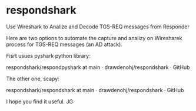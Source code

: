 # respondshark
Use Wireshark to Analize and Decode TGS-REQ messages from Responder 

Here are two options to automate the capture and analizy on Wiresharek process for TGS-REQ messages (an AD attack).

Fisrt usues pyshark python library:

  respondshark/respondpyshark at main · drawdenohj/respondshark · GitHub

The other one, scapy:

  respondshark/respondshark at main · drawdenohj/respondshark · GitHub

I hope you find it useful.
JG
